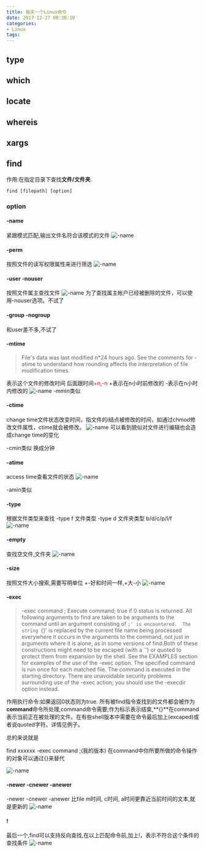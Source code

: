 ```yaml
---
title: 每天一个Linux命令
date: 2017-12-27 08:30:10
categories: 
- Linux
tags:
---
```

## type 
## which
## locate

## whereis

## xargs

## find
作用:在指定目录下查找**文件/文件夹**.
```shell
find [filepath] [option]
```
### option
#### -name
紧跟模式匹配,输出文件名符合该模式的文件
![-name](./uploads/每天一个Linux命令/find-name.png)
#### -perm
按照文件的读写权限属性来进行筛选
![-name](/uploads/每天一个Linux命令/find-perm.png)
#### -user -nouser
按照文件属主查找文件
![-name](/uploads/每天一个Linux命令/find-user.png)
为了查找属主帐户已经被删除的文件，可以使用-nouser选项。不试了

#### -group -nogroup
和user差不多,不试了
#### -mtime
>File's data was last modified n*24 hours ago.  See the comments for  -atime  to  understand how rounding affects the interpretation of file modification times.

表示这个文件的修改时间 后面跟时间<font color=red>+n,-n</font> 
+表示在n小时前修改的
-表示在n小时内修改的
![-name](/uploads/每天一个Linux命令/find-mtime.png)
-mmin类似

#### -ctime 
change time文件状态改变时间，指文件的i结点被修改的时间，如通过chmod修改文件属性，ctime就会被修改。
![-name](/uploads/每天一个Linux命令/find-ctime.png)
可以看到貌似对文件进行编辑也会造成change time的变化

-cmin类似 换成分钟

#### -atime
access time查看文件的状态 
![-name](/uploads/每天一个Linux命令/find-atime.png)

-amin类似

#### -type
根据文件类型来查找
-type f 文件类型
-type d 文件夹类型
b/d/c/p/l/f  
![-name](/uploads/每天一个Linux命令/find-type.png)

#### -empty
 查找空文件,文件夹
![-name](/uploads/每天一个Linux命令/find-empty.png)

#### -size
按照文件大小搜索,需要写明单位
+-好和时间一样,+大-小
![-name](/uploads/每天一个Linux命令/find-size.png)

#### -exec
>-exec command ;
Execute command; true if 0 status is returned.  All following arguments to find are taken to be arguments to the command until an argument consisting of `;' is encountered.  The string `{}' is replaced by the current file name being processed everywhere it occurs in the arguments to the command, not just in arguments where it is alone, as in some  versions  of  find.Both  of these constructions might need to be escaped (with a `\') or quoted to protect them from expansion by the shell.  See the EXAMPLES section for examples of the use of the -exec option.  The specified command is run once for each matched file.  The command is executed in the starting directory.   There are unavoidable security problems surrounding use  of  the -exec action; you should use the -execdir option instead.

作用执行命令:如果返回0状态则为true.
所有被find指令查找到的文件都会被作为**command**命令所处理,command命令需要;作为标示表示结束,**{}**在command表示当前正在被处理的文件。在有些shell版本中需要在命令最后加上\(excaped)或者说quoted字符。详情见例子。

总的来说就是

find xxxxxx -exec command \;(我的版本)
在command中你所要所做的命令操作的对象可以通过{}来替代

![-name](/uploads/每天一个Linux命令/find-exec.png)

#### -newer -cnewer -anewer
-newer -cnewer -anewer <file>
比file m时间, c时间, a时间更靠近当前时间的文本,就是更新的
![-name](/uploads/每天一个Linux命令/find-newer.png)


#### !
最后一个,find可以支持反向查找,在以上匹配命令前,加上!，表示不符合这个条件的查找条件
![-name](/uploads/每天一个Linux命令/find-!.png)
